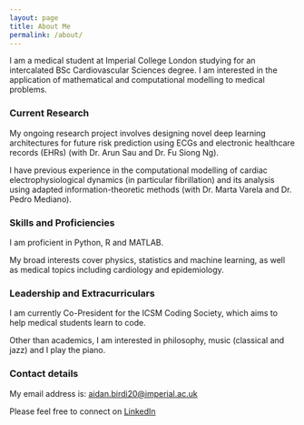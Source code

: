 ```yaml
---
layout: page
title: About Me
permalink: /about/
---
```


I am a medical student at Imperial College London studying for an intercalated BSc Cardiovascular Sciences degree. I am interested in the application of mathematical and computational modelling to medical problems.

### Current Research

My ongoing research project involves designing novel deep learning architectures for future risk prediction using ECGs and electronic healthcare records (EHRs) (with Dr. Arun Sau and Dr. Fu Siong Ng).


I have previous experience in the computational modelling of cardiac electrophysiological dynamics (in particular fibrillation) and its analysis using adapted information-theoretic methods (with Dr. Marta Varela and Dr. Pedro Mediano).

### Skills and Proficiencies

I am proficient in Python, R and MATLAB.

My broad interests cover physics, statistics and machine learning, as well as medical topics including cardiology and epidemiology.

### Leadership and Extracurriculars

I am currently Co-President for the ICSM Coding Society, which aims to help medical students learn to code.


Other than academics, I am interested in philosophy, music (classical and jazz) and I play the piano.


### Contact details

My email address is: aidan.birdi20@imperial.ac.uk

Please feel free to connect on [LinkedIn](https://www.linkedin.com/in/aidan-birdi-7ba231187/)
